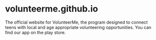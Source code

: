 # volunteerme.github.io
The official website for VolunteerMe, the program designed to connect teens with local and age appropriate volunteering opportunities.
You can find our app on the play store.
